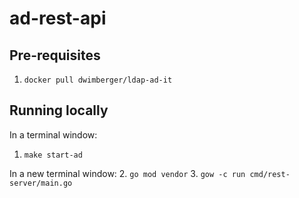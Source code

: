# ad-rest-api

## Pre-requisites

1. `docker pull dwimberger/ldap-ad-it`

## Running locally

In a terminal window: 
1. `make start-ad`

In a new terminal window: 
2. `go mod vendor`
3. `gow -c run cmd/rest-server/main.go`